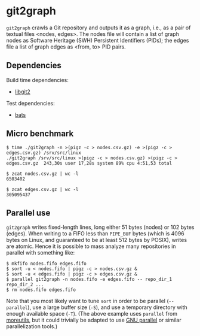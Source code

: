 git2graph
=========

`git2graph` crawls a Git repository and outputs it as a graph, i.e., as a pair
of textual files <nodes, edges>. The nodes file will contain a list of graph
nodes as Software Heritage (SWH) Persistent Identifiers (PIDs); the edges file
a list of graph edges as <from, to> PID pairs.


Dependencies
------------

Build time dependencies:

- [libgit2](https://libgit2.org/)

Test dependencies:

- [bats](https://github.com/bats-core/bats-core)


Micro benchmark
---------------

    $ time ./git2graph -n >(pigz -c > nodes.csv.gz) -e >(pigz -c > edges.csv.gz) /srv/src/linux
    ./git2graph /srv/src/linux >(pigz -c > nodes.csv.gz) >(pigz -c > edges.csv.gz  243,30s user 17,28s system 89% cpu 4:51,53 total
    
    $ zcat nodes.csv.gz | wc -l
    6503402
    
    $ zcat edges.csv.gz | wc -l
    305095437


Parallel use
------------

`git2graph` writes fixed-length lines, long either 51 bytes (nodes) or 102
bytes (edges). When writing to a FIFO less than `PIPE_BUF` bytes (which is 4096
bytes on Linux, and guaranteed to be at least 512 bytes by POSIX), writes are
atomic. Hence it is possible to mass analyze many repositories in parallel with
something like:

    $ mkfifo nodes.fifo edges.fifo
    $ sort -u < nodes.fifo | pigz -c > nodes.csv.gz &
    $ sort -u < edges.fifo | pigz -c > edges.csv.gz &
    $ parallel git2graph -n nodes.fifo -e edges.fifo -- repo_dir_1 repo_dir_2 ...
    $ rm nodes.fifo edges.fifo

Note that you most likely want to tune `sort` in order to be parallel
(`--parallel`), use a large buffer size (`-S`), and use a temporary directory
with enough available space (`-T`).  (The above example uses `parallel`
from [moreutils](https://joeyh.name/code/moreutils/), but it could trivially be
adapted to use [GNU parallel](https://www.gnu.org/software/parallel/) or
similar parallelization tools.)
